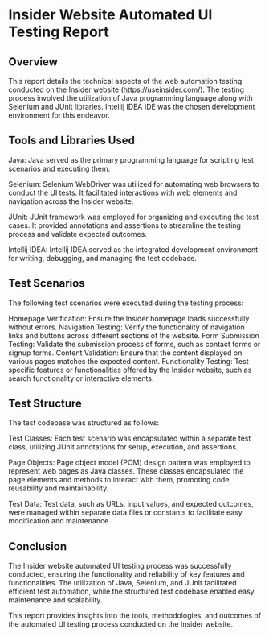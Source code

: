 # Insider Website Automated UI Testing Report

## Overview
This report details the technical aspects of the web automation testing conducted on the Insider website (https://useinsider.com/). The testing process involved the utilization of Java programming language along with Selenium and JUnit libraries. Intellij IDEA IDE was the chosen development environment for this endeavor.

## Tools and Libraries Used
Java: Java served as the primary programming language for scripting test scenarios and executing them.

Selenium: Selenium WebDriver was utilized for automating web browsers to conduct the UI tests. It facilitated interactions with web elements and navigation across the Insider website.

JUnit: JUnit framework was employed for organizing and executing the test cases. It provided annotations and assertions to streamline the testing process and validate expected outcomes.

Intellij IDEA: Intellij IDEA served as the integrated development environment for writing, debugging, and managing the test codebase.

## Test Scenarios
The following test scenarios were executed during the testing process:

Homepage Verification: Ensure the Insider homepage loads successfully without errors.
Navigation Testing: Verify the functionality of navigation links and buttons across different sections of the website.
Form Submission Testing: Validate the submission process of forms, such as contact forms or signup forms.
Content Validation: Ensure that the content displayed on various pages matches the expected content.
Functionality Testing: Test specific features or functionalities offered by the Insider website, such as search functionality or interactive elements.

## Test Structure
The test codebase was structured as follows:

Test Classes: Each test scenario was encapsulated within a separate test class, utilizing JUnit annotations for setup, execution, and assertions.

Page Objects: Page object model (POM) design pattern was employed to represent web pages as Java classes. These classes encapsulated the page elements and methods to interact with them, promoting code reusability and maintainability.

Test Data: Test data, such as URLs, input values, and expected outcomes, were managed within separate data files or constants to facilitate easy modification and maintenance.

## Conclusion
The Insider website automated UI testing process was successfully conducted, ensuring the functionality and reliability of key features and functionalities. The utilization of Java, Selenium, and JUnit facilitated efficient test automation, while the structured test codebase enabled easy maintenance and scalability.

This report provides insights into the tools, methodologies, and outcomes of the automated UI testing process conducted on the Insider website.
